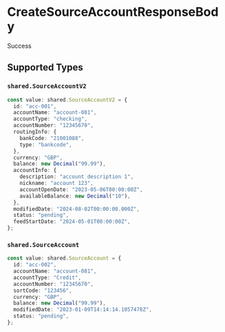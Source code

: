 # CreateSourceAccountResponseBody

Success


## Supported Types

### `shared.SourceAccountV2`

```typescript
const value: shared.SourceAccountV2 = {
  id: "acc-001",
  accountName: "account-081",
  accountType: "checking",
  accountNumber: "12345670",
  routingInfo: {
    bankCode: "21001088",
    type: "bankcode",
  },
  currency: "GBP",
  balance: new Decimal("99.99"),
  accountInfo: {
    description: "account description 1",
    nickname: "account 123",
    accountOpenDate: "2023-05-06T00:00:00Z",
    availableBalance: new Decimal("10"),
  },
  modifiedDate: "2024-08-02T00:00:00.000Z",
  status: "pending",
  feedStartDate: "2024-05-01T00:00:00Z",
};
```

### `shared.SourceAccount`

```typescript
const value: shared.SourceAccount = {
  id: "acc-002",
  accountName: "account-081",
  accountType: "Credit",
  accountNumber: "12345670",
  sortCode: "123456",
  currency: "GBP",
  balance: new Decimal("99.99"),
  modifiedDate: "2023-01-09T14:14:14.1057478Z",
  status: "pending",
};
```

